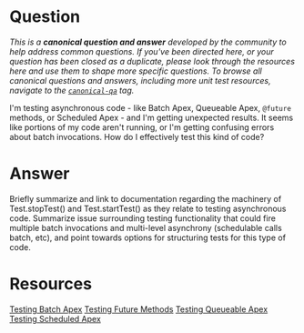 # Question

*This is a **canonical question and answer** developed by the community to help address common questions. If you've been directed here, or your question has been closed as a duplicate, please look through the resources here and use them to shape more specific questions. To browse all canonical questions and answers, including more unit test resources, navigate to the [`canonical-qa`](https://salesforce.stackexchange.com/questions/tagged/canonical-qa) tag.*

I'm testing asynchronous code - like Batch Apex, Queueable Apex, `@future` methods, or Scheduled Apex - and I'm getting unexpected results. It seems like portions of my code aren't running, or I'm getting confusing errors about batch invocations. How do I effectively test this kind of code?

# Answer

Briefly summarize and link to documentation regarding the machinery of Test.stopTest() and Test.startTest() as they relate to testing asynchronous code. Summarize issue surrounding testing functionality that could fire multiple batch invocations and multi-level asynchrony (schedulable calls batch, etc), and point towards options for structuring tests for this type of code.

# Resources

[Testing Batch Apex](https://trailhead.salesforce.com/en/content/learn/modules/asynchronous_apex/async_apex_batch#Tdxn4tBK-heading7)
[Testing Future Methods](https://trailhead.salesforce.com/content/learn/modules/asynchronous_apex/async_apex_future_methods#Tdxn4tBK-heading5)
[Testing Queueable Apex](https://trailhead.salesforce.com/content/learn/modules/asynchronous_apex/async_apex_queueable#Tdxn4tBK-heading6)
[Testing Scheduled Apex](https://trailhead.salesforce.com/content/learn/modules/asynchronous_apex/async_apex_scheduled#Tdxn4tBK-heading7)


